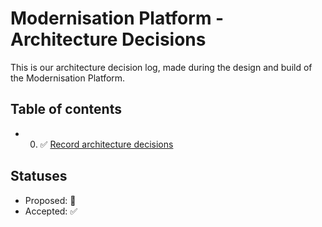 # Modernisation Platform - Architecture Decisions

This is our architecture decision log, made during the design and build of the Modernisation Platform.

## Table of contents
- 0. ✅ [Record architecture decisions](0001-record-architecture-decisions.md)

## Statuses
- Proposed: 🤔
- Accepted: ✅

